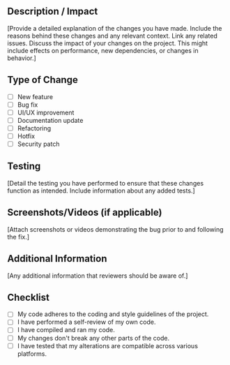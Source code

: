 ## Description / Impact
[Provide a detailed explanation of the changes you have made. Include the reasons behind these changes and any relevant context. Link any related issues. Discuss the impact of your changes on the project. This might include effects on performance, new dependencies, or changes in behavior.]

## Type of Change
- [ ] New feature
- [ ] Bug fix
- [ ] UI/UX improvement
- [ ] Documentation update
- [ ] Refactoring
- [ ] Hotfix
- [ ] Security patch

## Testing
[Detail the testing you have performed to ensure that these changes function as intended. Include information about any added tests.]

## Screenshots/Videos (if applicable)
[Attach screenshots or videos demonstrating the bug prior to and following the fix.]

## Additional Information
[Any additional information that reviewers should be aware of.]

## Checklist
- [ ] My code adheres to the coding and style guidelines of the project.
- [ ] I have performed a self-review of my own code.
- [ ] I have compiled and ran my code.
- [ ] My changes don't break any other parts of the code.
- [ ] I have tested that my alterations are compatible across various platforms.
